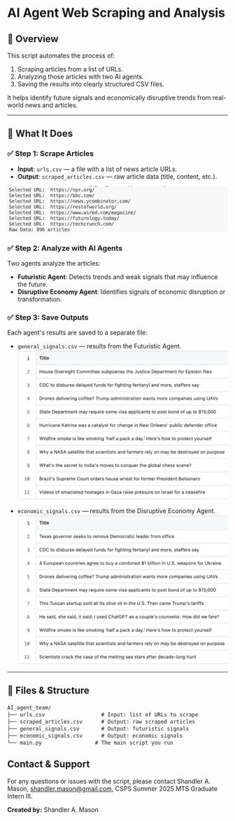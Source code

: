 # AI Agent Web Scraping and Analysis

## 📌 Overview

This script automates the process of:

1. Scraping articles from a list of URLs.
2. Analyzing those articles with two AI agents.
3. Saving the results into clearly structured CSV files.

It helps identify future signals and economically disruptive trends from real-world news and articles.

---

## 🧩 What It Does

### ✅ Step 1: Scrape Articles
- **Input**: `urls.csv` — a file with a list of news article URLs.
- **Output**: `scraped_articles.csv` — raw article data (title, content, etc.).

![Alt Text](webscraper.jpg)

### ✅ Step 2: Analyze with AI Agents
Two agents analyze the articles:
- **Futuristic Agent**: Detects trends and weak signals that may influence the future.
- **Disruptive Economy Agent**: Identifies signals of economic disruption or transformation.

### ✅ Step 3: Save Outputs
Each agent's results are saved to a separate file:
- `general_signals.csv` — results from the Futuristic Agent.
![Alt Text](general.png)

- `economic_signals.csv` — results from the Disruptive Economy Agent.
![Alt Text](economic.png)

---

## 📂 Files & Structure

```plaintext
AI_agent_team/
├── urls.csv                  # Input: list of URLs to scrape
├── scraped_articles.csv      # Output: raw scraped articles
├── general_signals.csv       # Output: futuristic signals
├── economic_signals.csv      # Output: economic signals
└── main.py                 # The main script you run
```

## Contact & Support
For any questions or issues with the script, please contact Shandler A. Mason, shandler.mason@gmail.com, CSPS Summer 2025 MTS Graduate Intern III.

**Created by:** Shandler A. Mason

